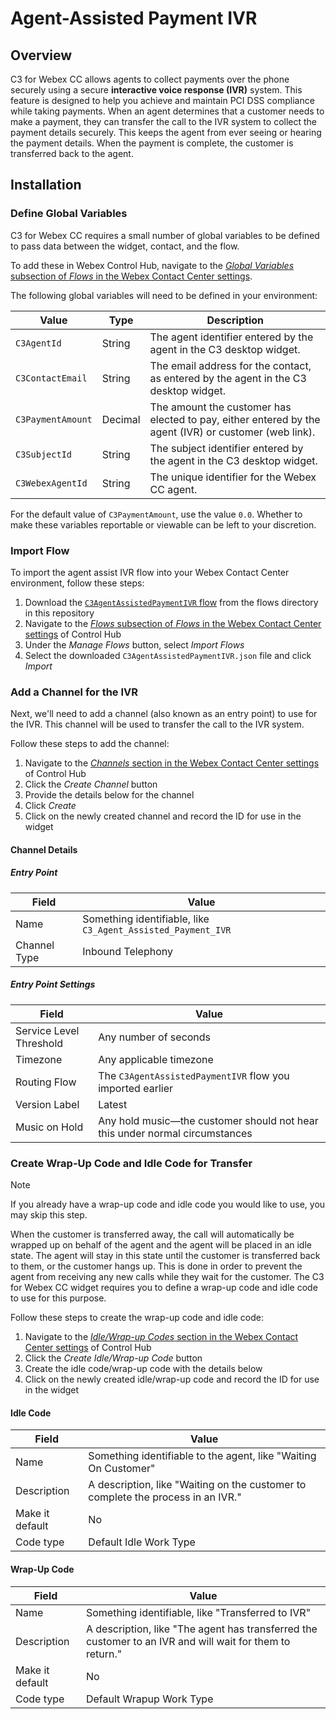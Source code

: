 # Agent-Assisted Payment IVR

## Overview

C3 for Webex CC allows agents to collect payments over the phone securely using a secure **interactive voice response (IVR)** system. This feature is designed to help you achieve and maintain PCI DSS compliance while taking payments. When an agent determines that a customer needs to make a payment, they can transfer the call to the IVR system to collect the payment details securely. This keeps the agent from ever seeing or hearing the payment details. When the payment is complete, the customer is transferred back to the agent.

## Installation

### Define Global Variables

C3 for Webex CC requires a small number of global variables to be defined to pass data between the widget, contact, and the flow.

To add these in Webex Control Hub, navigate to the [_Global Variables_ subsection of _Flows_ in the Webex Contact Center settings](https://admin.webex.com/wxcc/customer-experience/routing-flows/global-variables).

The following global variables will need to be defined in your environment:

| Value             | Type    | Description                                                                                           |
| ----------------- | ------- | ----------------------------------------------------------------------------------------------------- |
| `C3AgentId`       | String  | The agent identifier entered by the agent in the C3 desktop widget.                                   |
| `C3ContactEmail`  | String  | The email address for the contact, as entered by the agent in the C3 desktop widget.                  |
| `C3PaymentAmount` | Decimal | The amount the customer has elected to pay, either entered by the agent (IVR) or customer (web link). |
| `C3SubjectId`     | String  | The subject identifier entered by the agent in the C3 desktop widget.                                 |
| `C3WebexAgentId`  | String  | The unique identifier for the Webex CC agent.                                                         |

For the default value of `C3PaymentAmount`, use the value `0.0`. Whether to make these variables reportable or viewable can be left to your discretion.

### Import Flow

To import the agent assist IVR flow into your Webex Contact Center environment, follow these steps:

1. Download the [`C3AgentAssistedPaymentIVR` flow](../../flows/C3AgentAssistedPaymentIVR.json) from the flows directory in this repository
2. Navigate to the [_Flows_ subsection of _Flows_ in the Webex Contact Center settings](https://admin.webex.com/wxcc/customer-experience/routing-flows/flows) of Control Hub
3. Under the _Manage Flows_ button, select _Import Flows_
4. Select the downloaded `C3AgentAssistedPaymentIVR.json` file and click _Import_

### Add a Channel for the IVR

Next, we'll need to add a channel (also known as an entry point) to use for the IVR. This channel will be used to transfer the call to the IVR system.

Follow these steps to add the channel:

1. Navigate to the [_Channels_ section in the Webex Contact Center settings](https://admin.webex.com/wxcc/customer-experience/channels) of Control Hub
2. Click the _Create Channel_ button
3. Provide the details below for the channel
4. Click _Create_
5. Click on the newly created channel and record the ID for use in the widget

#### Channel Details

##### Entry Point

| Field        | Value                                                        |
| ------------ | ------------------------------------------------------------ |
| Name         | Something identifiable, like `C3_Agent_Assisted_Payment_IVR` |
| Channel Type | Inbound Telephony                                            |

##### Entry Point Settings

| Field                   | Value                                                                       |
| ----------------------- | --------------------------------------------------------------------------- |
| Service Level Threshold | Any number of seconds                                                       |
| Timezone                | Any applicable timezone                                                     |
| Routing Flow            | The `C3AgentAssistedPaymentIVR` flow you imported earlier                   |
| Version Label           | Latest                                                                      |
| Music on Hold           | Any hold music—the customer should not hear this under normal circumstances |

### Create Wrap-Up Code and Idle Code for Transfer

> [!NOTE]
> If you already have a wrap-up code and idle code you would like to use, you may skip this step.

When the customer is transferred away, the call will automatically be wrapped up on behalf of the agent and the agent will be placed in an idle state. The agent will stay in this state until the customer is transferred back to them, or the customer hangs up. This is done in order to prevent the agent from receiving any new calls while they wait for the customer. The C3 for Webex CC widget requires you to define a wrap-up code and idle code to use for this purpose.

Follow these steps to create the wrap-up code and idle code:

1. Navigate to the [_Idle/Wrap-up Codes_ section in the Webex Contact Center settings](https://admin.webex.com/wxcc/desktop-experience/status-codes) of Control Hub
2. Click the _Create Idle/Wrap-up Code_ button
3. Create the idle code/wrap-up code with the details below
4. Click on the newly created idle/wrap-up code and record the ID for use in the widget

#### Idle Code

| Field           | Value                                                                            |
| --------------- | -------------------------------------------------------------------------------- |
| Name            | Something identifiable to the agent, like "Waiting On Customer"                  |
| Description     | A description, like "Waiting on the customer to complete the process in an IVR." |
| Make it default | No                                                                               |
| Code type       | Default Idle Work Type                                                           |

#### Wrap-Up Code

| Field           | Value                                                                                                    |
| --------------- | -------------------------------------------------------------------------------------------------------- |
| Name            | Something identifiable, like "Transferred to IVR"                                                        |
| Description     | A description, like "The agent has transferred the customer to an IVR and will wait for them to return." |
| Make it default | No                                                                                                       |
| Code type       | Default Wrapup Work Type                                                                                 |
